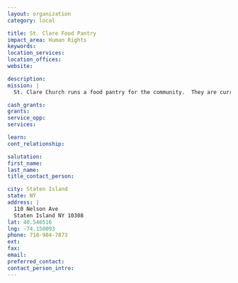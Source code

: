 ```yaml
---
layout: organization
category: local

title: St. Clare Food Pantry
impact_area: Human Rights
keywords: 
location_services: 
location_offices: 
website:  

description: 
mission: |
  St. Clare Church runs a food pantry for the community.  They are currently servicing 45 families on a regular basis.  However, the pantry is open to all on an emergency basis and food is regularly shared with other pantries in the borough.

cash_grants: 
grants: 
service_opp: 
services: 

learn: 
cont_relationship: 

salutation: 
first_name: 
last_name: 
title_contact_person: 

city: Staten Island
state: NY
address: |
  110 Nelson Ave     
  Staten Island NY 10308
lat: 40.546516
lng: -74.150093
phone: 718-984-7873
ext: 
fax: 
email: 
preferred_contact: 
contact_person_intro: 
---
```

